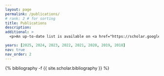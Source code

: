 ```yaml
---
layout: page
permalink: /publications/
# rank: 2 # for sorting
title: Publications
description:
additional: >
  <p>An up-to-date list is available on <a href="https://scholar.google.com/citations?user=cn1k7gYAAAAJ">Google Scholar</a>.</p>

years: [2025, 2024, 2023, 2022, 2021, 2020, 2019, 2018]
nav: true
nav_order: 2
---
```

<!-- _pages/publications.md -->
<div class="publications">

{% bibliography -f {{ site.scholar.bibliography }} %}

</div>
